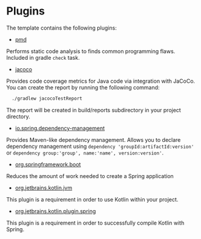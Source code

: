 # Plugins

The template contains the following plugins:

- [pmd](https://docs.gradle.org/current/userguide/pmd_plugin.html)

Performs static code analysis to finds common programming flaws. Included in
gradle `check` task.

- [jacoco](https://docs.gradle.org/current/userguide/jacoco_plugin.html)

Provides code coverage metrics for Java code via integration with JaCoCo.
You can create the report by running the following command:

  ```bash
    ./gradlew jacocoTestReport
  ```

The report will be created in build/reports subdirectory in your project
directory.

- [io.spring.dependency-management](https://github.com/spring-gradle-plugins/dependency-management-plugin)

Provides Maven-like dependency management. Allows you to declare dependency
management using `dependency 'groupId:artifactId:version'` or
`dependency group:'group', name:'name', version:version'`.

- [org.springframework.boot](http://projects.spring.io/spring-boot/)

Reduces the amount of work needed to create a Spring application

- [org.jetbrains.kotlin.jvm](https://kotlinlang.org/docs/gradle.html)

This plugin is a requirement in order to use Kotlin within your project.

- [org.jetbrains.kotlin.plugin.spring](https://kotlinlang.org/docs/all-open-plugin.html#spring-support)

This plugin is a requirement in order to successfully compile Kotlin with
Spring.
